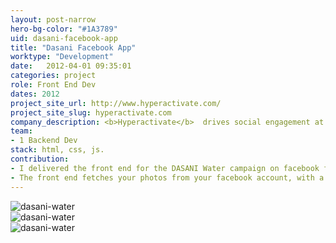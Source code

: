 ```yaml
---
layout: post-narrow
hero-bg-color: "#1A3789"
uid: dasani-facebook-app
title: "Dasani Facebook App"
worktype: "Development"
date:   2012-04-01 09:35:01
categories: project
role: Front End Dev
dates: 2012
project_site_url: http://www.hyperactivate.com/
project_site_slug: hyperactivate.com
company_description: <b>Hyperactivate</b>  drives social engagement at scale, offering agencies, brand marketers, and media companies a host of promotional sharing applications to activate fans & followers across social networks.
team:
- 1 Backend Dev
stack: html, css, js.
contribution:
- I delivered the front end for the DASANI Water campaign on facebook for HastTagArt. The app allows you to create a mosaic from 1 on your facebook photos out of all your other photos.
- The front end fetches your photos from your facebook account, with a custom album and photo browser, allows you to crop your selected photo and submit it to be made into a Mosaic.
---
```


<div class="showcase">
	<img src="/img/dasani-facebook-app/dasani-water-1.jpg" alt="dasani-water"><br/>
	<img src="/img/dasani-facebook-app/dasani-water-2.jpg" alt="dasani-water"><br/>
	<img src="/img/dasani-facebook-app/dasani-water-3.jpg" alt="dasani-water">
</div>